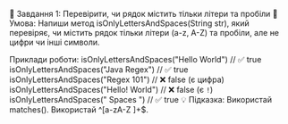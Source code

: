 🔹 Завдання 1: Перевірити, чи рядок містить тільки літери та пробіли
📌 Умова: Напиши метод isOnlyLettersAndSpaces(String str), який перевіряє, чи містить рядок тільки літери (a-z, A-Z) та пробіли, але не цифри чи інші символи.

Приклади роботи:
isOnlyLettersAndSpaces("Hello World")   // ✅ true
isOnlyLettersAndSpaces("Java Regex")    // ✅ true
isOnlyLettersAndSpaces("Regex 101")     // ❌ false (є цифра)
isOnlyLettersAndSpaces("Hello! World")  // ❌ false (є `!`)
isOnlyLettersAndSpaces(" Spaces  ")     // ✅ true
💡 Підказка:
Використай matches().
Використай ^[a-zA-Z ]+$.
